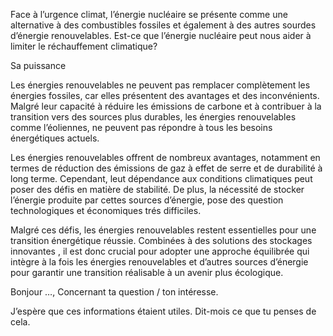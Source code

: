 Face à l’urgence climat, l’énergie nucléaire se présente comme une alternative à des combustibles fossiles et également à des autres sourdes d’énergie renouvelables. Est-ce que l’énergie nucléaire peut nous aider à limiter le réchauffement climatique?

Sa puissance


Les énergies renouvelables ne peuvent pas remplacer complètement les énergies fossiles, car elles présentent des avantages et des inconvénients. 
Malgré leur capacité à réduire les émissions de carbone et à contribuer à la transition vers des sources plus durables, les énergies renouvelables comme l’éoliennes, ne peuvent pas répondre à tous les besoins énergétiques actuels. 

Les énergies renouvelables offrent de nombreux avantages, notamment en termes de réduction des émissions de gaz à effet de serre et de durabilité à long terme. Cependant, leut dépendance aux conditions climatiques peut poser des défis en matière de stabilité. De plus, la nécessité de stocker l’énergie produite par cettes sources d’énergie, pose des question technologiques et économiques trés difficiles. 

Malgré ces défis, les énergies renouvelables restent essentielles pour une transition énergétique réussie. Combinées à des solutions des stockages innovantes , il est donc crucial pour adopter une approche équilibrée qui intègre à la fois les énergies renouvelables et d’autres sources d’énergie pour garantir une transition réalisable à un avenir plus écologique.

Bonjour …, 
Concernant ta question / ton intéresse.



J’espère que ces informations étaient utiles. Dit-mois ce que tu penses de cela. 
